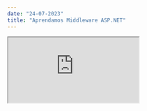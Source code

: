```yaml
---
date: "24-07-2023"
title: "Aprendamos Middleware ASP.NET"
---
```

<iframe src="https://www.youtube.com/embed/QjIM4D5vNKY" allowfullscreen></iframe>
